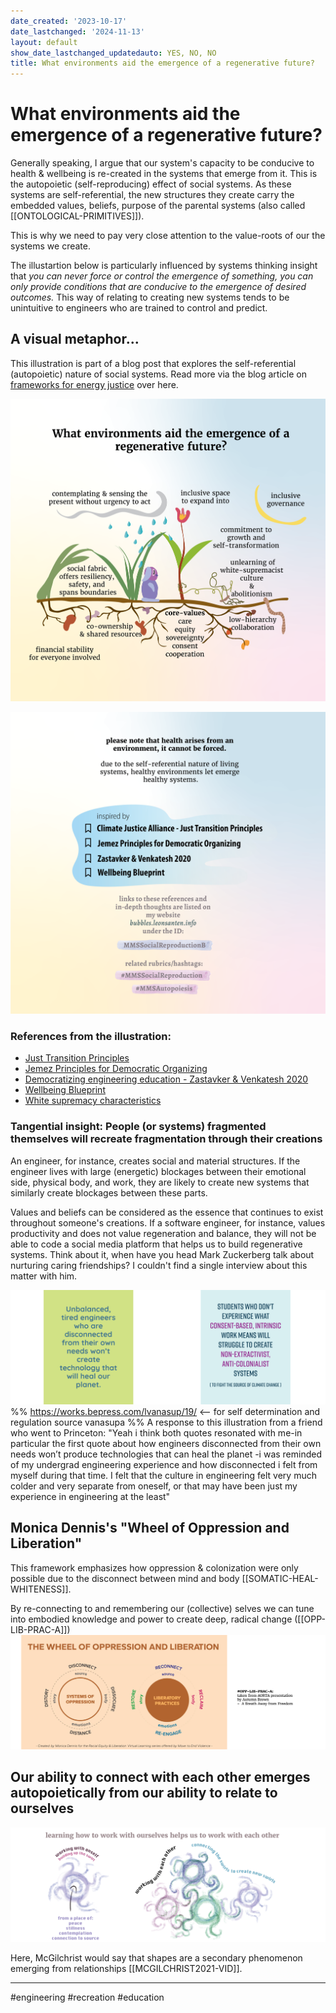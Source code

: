 ```yaml
---
date_created: '2023-10-17'
date_lastchanged: '2024-11-13'
layout: default
show_date_lastchanged_updatedauto: YES, NO, NO
title: What environments aid the emergence of a regenerative future?
---
```

# What environments aid the emergence of a regenerative future?
Generally speaking, I argue that our system's capacity to be conducive to health & wellbeing is re-created in the systems that emerge from it. This is the autopoietic (self-reproducing) effect of social systems. As these systems are self-referential, the new structures they create carry the embedded values, beliefs, purpose of the parental  systems (also called [[ONTOLOGICAL-PRIMITIVES]]).

This is why we need to pay very close attention to the value-roots of our the systems we create.

The illustartion below is particularly influenced by systems thinking insight that *you can never force or control the emergence of something, you can only provide conditions that are conducive to the emergence of desired outcomes.* This way of relating to creating new systems tends to be unintuitive to engineers who are trained to control and predict. 

## A visual metaphor... 
This illustration is part of a blog post that explores the self-referential (autopoietic) nature of social systems. Read more via the blog article on [frameworks for energy justice](https://www.omprakash.org/blog/frameworks-for-a-just-energy-network) over here.


![](media/MMSHealthAutopoiesis-merge-05.png)

![](media/MMSHealthAutopoiesis-merge-06.png)

### References from the illustration:
- [Just Transition Principles](https://climatejusticealliance.org/just-transition/)
- [Jemez Principles for Democratic Organizing](https://climatejusticealliance.org/jemez-principles/)
- [Democratizing engineering education - Zastavker & Venkatesh 2020](https://aic-atlas.s3.eu-north-1.amazonaws.com/projects/e7299991-eb2b-4764-a849-4909e01fb07d/documents/SZhHUrNGR0SUQ7lGQ8eQbX24UHw2HCzr6sV9DTR2.pdf)
- [Wellbeing Blueprint](https://wellbeingblueprint.org/blueprint/)
- [White supremacy characteristics](MMSWhiteSupremacy-A.md)



### Tangential insight: People (or systems) fragmented themselves will recreate fragmentation through their creations
An engineer, for instance, creates social and material structures. If the engineer lives with large (energetic) blockages between their emotional side, physical body, and work, they are likely to create new systems that similarly create blockages between these parts.

Values and beliefs can be considered as the essence that continues to exist throughout someone's creations. If a software engineer, for instance, values productivity and does not value regeneration and balance, they will not be able to code a social media platform that helps us to build regenerative systems. Think about it, when have you head Mark Zuckerberg talk about nurturing caring friendships? I couldn't find a single interview about this matter with him.

![](media/MMSHealthAutopoiesis-merge-01.png)
%% https://works.bepress.com/lvanasup/19/ <-- for self determination and regulation source vanasupa %%
A response to this illustration from a friend who went to Princeton: "Yeah i think both quotes resonated with me-in particular the first quote about how engineers disconnected from their own needs won’t produce technologies that can heal the planet -i was reminded of my undergrad engineering experience and how disconnected i felt from myself during that time. I felt that the culture in engineering felt very much colder and very separate from oneself, or that may have been just my experience in engineering at the least"

## Monica Dennis's "Wheel of Oppression and Liberation"
This framework emphasizes how oppression & colonization were only possible due to the disconnect between mind and body [[SOMATIC-HEAL-WHITENESS]].

By re-connecting to and remembering our (collective) selves we can tune into embodied knowledge and power to create deep, radical change ([[OPP-LIB-PRAC-A]])
![](media/MMSHealthAutopoiesis-merge-03.png)


## Our ability to connect with each other emerges autopoietically from our ability to relate to ourselves
![](media/MMSHealthAutopoiesis-merge-04.png)


Here, McGilchrist would say that shapes are a secondary phenomenon emerging from relationships [[MCGILCHRIST2021-VID]].



_______

#engineering #recreation #education 



